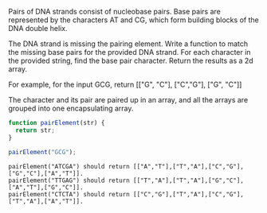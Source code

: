 Pairs of DNA strands consist of nucleobase pairs. Base pairs are
represented by the characters AT and CG, which form building blocks of the
DNA double helix.

The DNA strand is missing the pairing element. Write a function to match
the missing base pairs for the provided DNA strand. For each character in
the provided string, find the base pair character. Return the results as a
2d array.

For example, for the input GCG, return [["G", "C"], ["C","G"], ["G", "C"]]

The character and its pair are paired up in an array, and all the arrays
are grouped into one encapsulating array.

```javascript
function pairElement(str) {
  return str;
}

pairElement("GCG");
```

```
pairElement("ATCGA") should return [["A","T"],["T","A"],["C","G"],["G","C"],["A","T"]].
pairElement("TTGAG") should return [["T","A"],["T","A"],["G","C"],["A","T"],["G","C"]].
pairElement("CTCTA") should return [["C","G"],["T","A"],["C","G"],["T","A"],["A","T"]].
```

